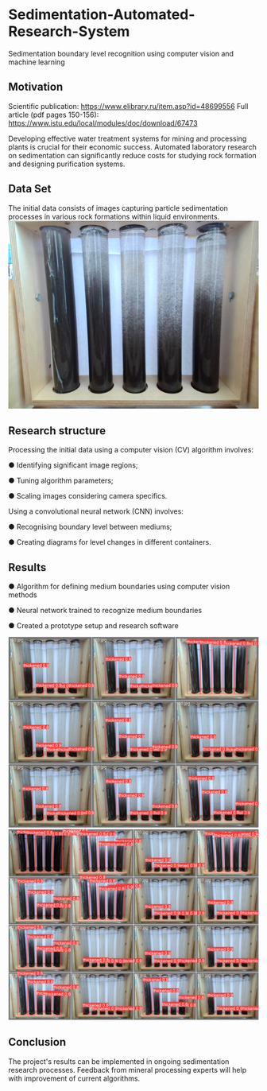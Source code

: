 # Sedimentation-Automated-Research-System
Sedimentation boundary level recognition using computer vision and machine learning


## Motivation
Scientific publication: https://www.elibrary.ru/item.asp?id=48699556
Full article (pdf pages 150-156): https://www.istu.edu/local/modules/doc/download/67473

Developing effective water treatment systems for mining and processing plants is crucial for their economic success.
Automated laboratory research on sedimentation can significantly reduce costs for studying rock formation and designing purification systems.


## Data Set
The initial data consists of images capturing particle sedimentation processes in various rock formations within liquid environments.
![Alt text](flask_example.jpg)

## Research structure
Processing the initial data using a computer vision (CV) algorithm involves:

● Identifying significant image regions; 

● Tuning algorithm parameters;

● Scaling images considering camera specifics.


Using a convolutional neural network (CNN) involves: 

● Recognising boundary level between mediums; 

● Creating diagrams for level changes in different containers.


## Results
● Algorithm for defining medium boundaries using computer vision methods

● Neural network trained to recognize medium boundaries

● Created a prototype setup and research software

![Alt text](recognition_example1.jpg)
![Alt text](recognition_example2.jpg)

## Conclusion
The project's results can be implemented in ongoing sedimentation research processes. Feedback from mineral processing experts will help with improvement of current algorithms.
